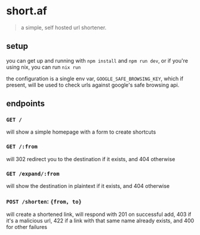 # short.af

> a simple, self hosted url shortener.

## setup

you can get up and running with `npm install` and `npm run dev`, or if you're using nix, you can run `nix run`

the configuration is a single env var, `GOOGLE_SAFE_BROWSING_KEY`, which if present, will be used to check urls against google's safe browsing api.

## endpoints

### `GET /`

will show a simple homepage with a form to create shortcuts

### `GET /:from`

will 302 redirect you to the destination if it exists, and 404 otherwise

### `GET /expand/:from`

will show the destination in plaintext if it exists, and 404 otherwise

### `POST /shorten`: `{from, to}`

will create a shortened link, will respond with 201 on successful add, 403 if it's a malicious url, 422 if a link with that same name already exists, and 400 for other failures
